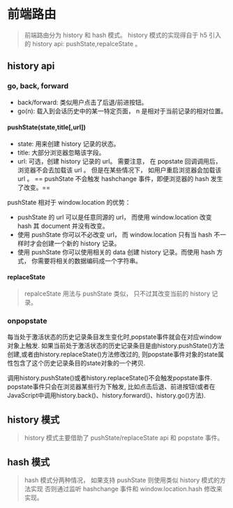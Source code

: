 # 前端路由

> 前端路由分为 history 和 hash 模式。 history 模式的实现得自于 h5 引入的 history api: pushState,repalceState 。

## history api

### go, back, forward

- back/forward: 类似用户点击了后退/前进按钮。
- go(n): 载入到会话历史中的某一特定页面， n 是相对于当前记录的相对位置。

#### pushState(state,title[,url])
- state: 用来创建 history 记录的状态。
- title: 大部分浏览器忽略该字段。
- url: 可选，创建 history 记录的 url。 需要注意， 在 popstate 回调调用后， 浏览器不会去加载该 url 。 但是在某些情况下， 如用户重启浏览器会加载该 url 。
== pushState 不会触发 hashchange 事件，即便浏览器的 hash 发生了改变。==

pushState 相对于 window.location 的优势：
- pushState 的 url 可以是任意同源的 url， 而使用 window.location 改变 hash 其 document 并没有改变。
- 使用 pushState 你可以不必改变 url， 而 window.location 只有当 hash 不一样时才会创建一个新的 history 记录。
- 使用 pushState 你可以使用相关的 data 创建 history 记录。而使用 hash 方式， 你需要将相关的数据编码成一个字符串。

#### replaceState

> repalceState 用法与 pushState 类似， 只不过其改变当前的 history 记录。

### onpopstate
每当处于激活状态的历史记录条目发生变化时,popstate事件就会在对应window对象上触发. 如果当前处于激活状态的历史记录条目是由history.pushState()方法创建,或者由history.replaceState()方法修改过的, 则popstate事件对象的state属性包含了这个历史记录条目的state对象的一个拷贝.

调用history.pushState()或者history.replaceState()不会触发popstate事件. popstate事件只会在浏览器某些行为下触发, 比如点击后退、前进按钮(或者在JavaScript中调用history.back()、history.forward()、history.go()方法).

## history 模式

> history 模式主要借助了 pushState/replaceState api 和 popstate 事件。

## hash 模式

> hash 模式分两种情况， 如果支持 pushState 则使用类似 history 模式的方法实现 否则通过监听 hashchange 事件和 window.location.hash 修改来实现。